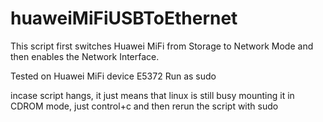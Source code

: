 # huaweiMiFiUSBToEthernet
This script first switches Huawei MiFi from Storage to Network Mode and then enables the Network Interface. 

Tested on Huawei MiFi device E5372
Run as sudo

incase script hangs, it just means that linux is still busy mounting it in CDROM mode, just control+c and then rerun the script with sudo

